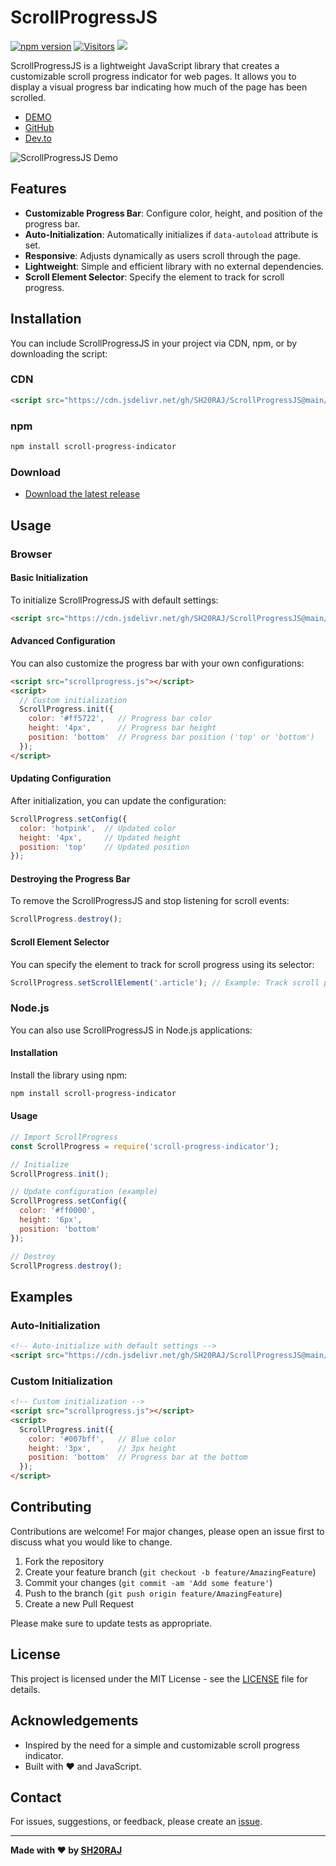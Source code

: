 # ScrollProgressJS

[![npm version](https://badge.fury.io/js/scroll-progress-indicator.svg)](https://badge.fury.io/js/scroll-progress-indicator)
[![Visitors](https://api.visitorbadge.io/api/combined?path=https%3A%2F%2Fgithub.com%2FSH20RAJ%2FScrollProgressJS&labelColor=%23ff8a65&countColor=%2337d67a&labelStyle=upper&style=flat)](https://visitorbadge.io/status?path=https%3A%2F%2Fgithub.com%2FSH20RAJ%2FScrollProgressJS) [![](https://data.jsdelivr.com/v1/package/gh/SH20RAJ/ScrollProgressJS/badge)](https://www.jsdelivr.com/package/gh/SH20RAJ/ScrollProgressJS)

ScrollProgressJS is a lightweight JavaScript library that creates a customizable scroll progress indicator for web pages. It allows you to display a visual progress bar indicating how much of the page has been scrolled.

- [DEMO](https://sh20raj.github.io/ScrollProgressJS/demo.html)
- [GitHub](https://github.com/SH20RAJ/ScrollProgressJS/)
- [Dev.to](https://dev.to/sh20raj/create-scroll-progress-indicator-on-blogwebsite-4e6)

![ScrollProgressJS Demo](demo.gif)

## Features

- **Customizable Progress Bar**: Configure color, height, and position of the progress bar.
- **Auto-Initialization**: Automatically initializes if `data-autoload` attribute is set.
- **Responsive**: Adjusts dynamically as users scroll through the page.
- **Lightweight**: Simple and efficient library with no external dependencies.
- **Scroll Element Selector**: Specify the element to track for scroll progress.

## Installation

You can include ScrollProgressJS in your project via CDN, npm, or by downloading the script:

### CDN

```html
<script src="https://cdn.jsdelivr.net/gh/SH20RAJ/ScrollProgressJS@main/ScrollProgress.js"></script>
```

### npm

```bash
npm install scroll-progress-indicator
```

### Download

- [Download the latest release](https://github.com/SH20RAJ/ScrollProgressJS/releases)

## Usage

### Browser

#### Basic Initialization

To initialize ScrollProgressJS with default settings:

```html
<script src="https://cdn.jsdelivr.net/gh/SH20RAJ/ScrollProgressJS@main/ScrollProgress.js" data-autoload="true"></script>
```

#### Advanced Configuration

You can also customize the progress bar with your own configurations:

```html
<script src="scrollprogress.js"></script>
<script>
  // Custom initialization
  ScrollProgress.init({
    color: '#ff5722',   // Progress bar color
    height: '4px',      // Progress bar height
    position: 'bottom'  // Progress bar position ('top' or 'bottom')
  });
</script>
```

#### Updating Configuration

After initialization, you can update the configuration:

```javascript
ScrollProgress.setConfig({
  color: 'hotpink',  // Updated color
  height: '4px',     // Updated height
  position: 'top'    // Updated position
});
```

#### Destroying the Progress Bar

To remove the ScrollProgressJS and stop listening for scroll events:

```javascript
ScrollProgress.destroy();
```

#### Scroll Element Selector

You can specify the element to track for scroll progress using its selector:

```javascript
ScrollProgress.setScrollElement('.article'); // Example: Track scroll progress of the .article element
```

### Node.js

You can also use ScrollProgressJS in Node.js applications:

#### Installation

Install the library using npm:

```bash
npm install scroll-progress-indicator
```

#### Usage

```javascript
// Import ScrollProgress
const ScrollProgress = require('scroll-progress-indicator');

// Initialize
ScrollProgress.init();

// Update configuration (example)
ScrollProgress.setConfig({
  color: '#ff0000',
  height: '6px',
  position: 'bottom'
});

// Destroy
ScrollProgress.destroy();
```

## Examples

### Auto-Initialization

```html
<!-- Auto-initialize with default settings -->
<script src="https://cdn.jsdelivr.net/gh/SH20RAJ/ScrollProgressJS@main/ScrollProgress.js" data-autoload="true"></script>
```

### Custom Initialization

```html
<!-- Custom initialization -->
<script src="scrollprogress.js"></script>
<script>
  ScrollProgress.init({
    color: '#007bff',   // Blue color
    height: '3px',      // 3px height
    position: 'bottom'  // Progress bar at the bottom
  });
</script>
```

## Contributing

Contributions are welcome! For major changes, please open an issue first to discuss what you would like to change.

1. Fork the repository
2. Create your feature branch (`git checkout -b feature/AmazingFeature`)
3. Commit your changes (`git commit -am 'Add some feature'`)
4. Push to the branch (`git push origin feature/AmazingFeature`)
5. Create a new Pull Request

Please make sure to update tests as appropriate.

## License

This project is licensed under the MIT License - see the [LICENSE](LICENSE) file for details.

## Acknowledgements

- Inspired by the need for a simple and customizable scroll progress indicator.
- Built with ❤️ and JavaScript.

## Contact

For issues, suggestions, or feedback, please create an [issue](https://github.com/SH20RAJ/ScrollProgressJS/issues).

---

**Made with ❤️ by [SH20RAJ](https://github.com/sh20raj)**
